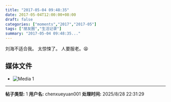 ```yaml
---
title: "2017-05-04 09:48:35"
date: 2017-05-04T12:00:00+08:00
draft: false
categories: ["moments","2017","2017-05"]
tags: ["朋友圈","生活记录"]
summary: "2017-05-04 09:48:35..."
---
```


刘海不适合我。
太惊悚了。
人要服老。😫

## 媒体文件

- ![Media 1](/Moments/photos/2017-05-04/201705040948350.jpg)

---

**帖子类型:** 1
**用户名:** chenxueyuan001
**处理时间:** 2025/8/28 22:31:29